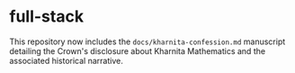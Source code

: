 # full-stack

This repository now includes the `docs/kharnita-confession.md` manuscript detailing the Crown's disclosure about Kharnita Mathematics and the associated historical narrative.
